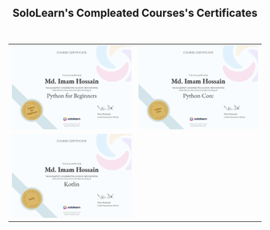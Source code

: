 <h2 align="center">SoloLearn's Compleated Courses's Certificates</h2>

<html>
<body>
<table width="100%">
  <tr>
  <td width="50%"><img src="https://github.com/imamhossain94/sololearn/blob/main/assets/Python_for_Beginners_certificate.jpg" alt="BLANK" width="450" height="30%"></td>
  <td width="50%"><img src="https://github.com/imamhossain94/sololearn/blob/main/assets/Python_certificate.jpg" alt="BLANK" width="450" height="30%"></td>
  </tr>
  <br>
  <tr>
  <td width="50%"><img src="https://github.com/imamhossain94/sololearn/blob/main/assets/kotlin_certificate.jpg" alt="BLANK" width="450" height="30%"></td>
  </tr>
</table>
</body>
</html>